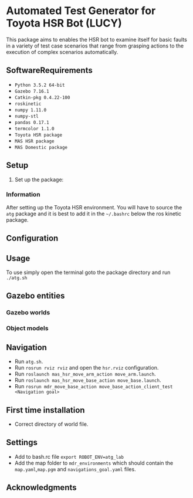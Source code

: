 # Automated Test Generator for Toyota HSR Bot (LUCY)

This package aims to enables the HSR bot to examine itself for basic
faults in a variety of test case scenarios that range from grasping 
actions to the execution of complex scenarios automatically.

<!-- ## README contents

1. [Defined environments](#Defined-environments)
2. [Gazebo entities](#Gazebo-entities)
    1. [Gazebo worlds](#Gazebo-worlds)
        * [Square world](#Square-world)
    2. [Object models](#Object-models)
3. [Setup](#Setup)
4. [Usage](#Usage)
5. [Requirements](#Requirements)
6. [Acknowledgments](#Acknowledgments) -->

## SoftwareRequirements

* `Python 3.5.2 64-bit`
* `Gazebo 7.16.1`
* `Catkin-pkg 0.4.22-100`
* `roskinetic`
* `numpy 1.11.0`
* `numpy-stl`
* `pandas 0.17.1`
* `termcolor 1.1.0`
* `Toyota HSR package`
* `MAS HSR package`
* `MAS Domestic package`

## Setup

1. Set up the package:

### Information
After setting up the Toyota HSR environment. You will have to source the `atg` package and it is best to add it
in the `~/.bashrc` below the ros kinetic package.

## Configuration

## Usage

To use simply open the terminal goto the package directory and run `./atg.sh`

## Gazebo entities

### Gazebo worlds

### Object models

## Navigation

- Run `atg.sh`.
- Run `rosrun rviz rviz` and open the `hsr.rviz` configuration.
- Run `roslaunch mas_hsr_move_arm_action move_arm.launch`.
- Run `roslaunch mas_hsr_move_base_action move_base.launch`.
- Run `rosrun mdr_move_base_action move_base_action_client_test <Navigation goal>`

## First time installation

- Correct directory of world file.

## Settings
- Add to bash.rc file `export ROBOT_ENV=atg_lab`
- Add the map folder to `mdr_environments` which should contain the `map.yaml`,`map.pgm` and `navigations_goal.yaml` files.


## Acknowledgments
